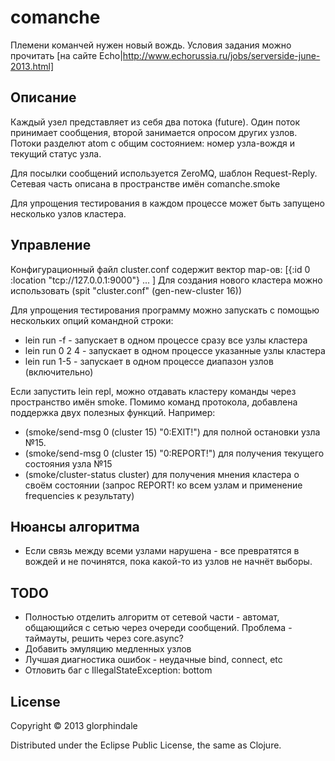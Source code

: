 # comanche

Племени команчей нужен новый вождь.
Условия задания можно прочитать [на сайте Echo|http://www.echorussia.ru/jobs/serverside-june-2013.html]

## Описание

Каждый узел представляет из себя два потока (future). Один поток принимает сообщения, второй
занимается опросом других узлов. Потоки разделют atom с общим состоянием: номер узла-вождя и текущий
статус узла.

Для посылки сообщений используется ZeroMQ, шаблон Request-Reply. Сетевая часть описана в
пространстве имён comanche.smoke

Для упрощения тестирования в каждом процессе может быть запущено несколько узлов кластера.

## Управление

Конфигурационный файл cluster.conf содержит вектор map-ов:
[{:id 0 :location "tcp://127.0.0.1:9000"} ... ]
Для создания нового кластера можно использовать (spit "cluster.conf" (gen-new-cluster 16))

Для упрощения тестирования программу можно запускать с помощью нескольких опций командной строки:
* lein run -f - запускает в одном процессе сразу все узлы кластера
* lein run 0 2 4 - запускает в одном процессе указанные узлы кластера 
* lein run 1-5 - запускает в одном процессе диапазон узлов (включительно)

Если запустить lein repl, можно отдавать кластеру команды через пространство имён smoke. Помимо
команд протокола, добавлена поддержка двух полезных функций. Например:
* (smoke/send-msg 0 (cluster 15) "0:EXIT!") для полной остановки узла №15.
* (smoke/send-msg 0 (cluster 15) "0:REPORT!") для получения текущего состояния узла №15
* (smoke/cluster-status cluster) для получения мнения кластера о своём состоянии (запрос REPORT! ко
  всем узлам и применение frequencies к результату)

## Нюансы алгоритма

* Если связь между всеми узлами нарушена - все превратятся в вождей и не починятся, пока какой-то из
  узлов не начнёт выборы.

## TODO
* Полностью отделить алгоритм от сетевой части - автомат, общающийся с сетью через очереди
  сообщений. Проблема - таймауты, решить через core.async?
* Добавить эмуляцию медленных узлов
* Лучшая диагностика ошибок - неудачные bind, connect, etc
* Отловить баг с IllegalStateException: bottom

## License

Copyright © 2013 glorphindale

Distributed under the Eclipse Public License, the same as Clojure.
